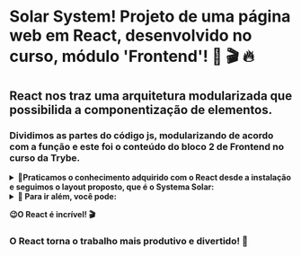 # Solar System! Projeto de uma página web em React, desenvolvido no curso, módulo 'Frontend'! :rocket: 🎬 :fire:

## React nos traz uma arquitetura modularizada que possibilida a componentização de elementos.


### Dividimos as partes do código js, modularizando de acordo com a função e este foi o conteúdo do bloco 2 de Frontend no curso da Trybe. 

<details>
  <summary>
    <b>📌Praticamos o conhecimento adquirido com o React desde a instalação e seguimos o layout proposto, que é o Systema Solar:</b>
  </summary>
  
  - **1** instalando o React 
  - **2** instalando as libs
  - **3** startando o projeto para acompanhar a construção na tela
  - **4** usando os dados armazenados em formato json
  - **5** criando os componentes renderizados dinamicamente
  - **obs:** ultilizei o bootstrap e css para estilizar a página.
</details>

<details>
  <summary>
    <b>📌 Para ir além, você pode:</b>
  </summary>

  - **Inserindo dados de uma API**
  - **criar filtros**
  - **buscando de elementos específicos**
  - **e muito mais**
</details>

<b>😉O React é incrível! 🎬</b>



### O React torna o trabalho mais produtivo e divertido! :rocket: 